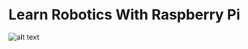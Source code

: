 # Learn Robotics With Raspberry Pi

![alt text](https://www.theraspberrypiguy.com/wp-content/uploads/2018/12/81ZhTFfuNfL-1550x2048.jpg)
